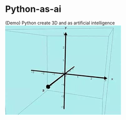 # Python-as-ai
(Demo) Python create 3D and as artificial intelligence![](https://github.com/Azule2/Python-as-ai/blob/main/OIP.jpg)
